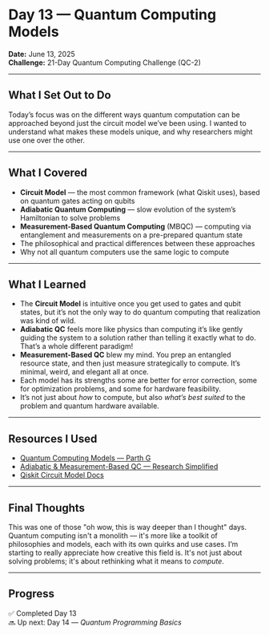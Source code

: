 # Day 13 — Quantum Computing Models  
**Date:** June 13, 2025  
**Challenge:** 21-Day Quantum Computing Challenge (QC-2)

---

## What I Set Out to Do  
Today’s focus was on the different ways quantum computation can be approached beyond just the circuit model we’ve been using. I wanted to understand what makes these models unique, and why researchers might use one over the other.

---

## What I Covered  
- **Circuit Model** — the most common framework (what Qiskit uses), based on quantum gates acting on qubits  
- **Adiabatic Quantum Computing** — slow evolution of the system’s Hamiltonian to solve problems  
- **Measurement-Based Quantum Computing** (MBQC) — computing via entanglement and measurements on a pre-prepared quantum state  
- The philosophical and practical differences between these approaches  
- Why not all quantum computers use the same logic to compute

---

## What I Learned  
- The **Circuit Model** is intuitive once you get used to gates and qubit states, but it’s not the only way to do quantum computing that realization was kind of wild.  
- **Adiabatic QC** feels more like physics than computing it’s like gently guiding the system to a solution rather than telling it exactly what to do. That’s a whole different paradigm!  
- **Measurement-Based QC** blew my mind. You prep an entangled resource state, and then just measure strategically to compute. It’s minimal, weird, and elegant all at once.  
- Each model has its strengths  some are better for error correction, some for optimization problems, and some for hardware feasibility.  
- It’s not just about *how* to compute, but also *what’s best suited* to the problem and quantum hardware available.

---

## Resources I Used  
- [Quantum Computing Models — Parth G](https://youtu.be/vFpNNrt-baE)  
- [Adiabatic & Measurement-Based QC — Research Simplified](https://youtu.be/7tf3I8gYkOs)  
- [Qiskit Circuit Model Docs](https://qiskit.org/documentation/)  

---

## Final Thoughts  
This was one of those "oh wow, this is way deeper than I thought" days. Quantum computing isn't a monolith — it's more like a toolkit of philosophies and models, each with its own quirks and use cases. I’m starting to really appreciate how creative this field is. It's not just about solving problems; it's about rethinking what it means to *compute*.

---

## Progress  
✅ Completed Day 13  
🔜 Up next: Day 14 — *Quantum Programming Basics*

